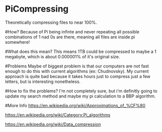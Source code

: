 # PiCompressing
Theoretically compressing files to near 100%.

#How?
Because of Pi being infinte and never repeating all possible combinations of 1 nad 0s are there, meaning all files are inside pi somewhere!

#What does this mean?
This means 1TB could be compressed to maybe a 1 megabyte, which is about 0.000001% of it's original size.

#Problems
Maybe of biggest problem is that our computers are not fast enough to do this with current algorithms (ex: Chudnovsky).
My current approach is quite bad because it takes hours just to compress just a few letters, but is interesting nonetheless.

#How to fix the problems?
I'm not completely sure, but i'm definitly going to update my search method and maybe my pi calculation to a BBP algorithm.

#More Info
https://en.wikipedia.org/wiki/Approximations_of_%CF%80

https://en.wikipedia.org/wiki/Category:Pi_algorithms

https://en.wikipedia.org/wiki/Data_compression
